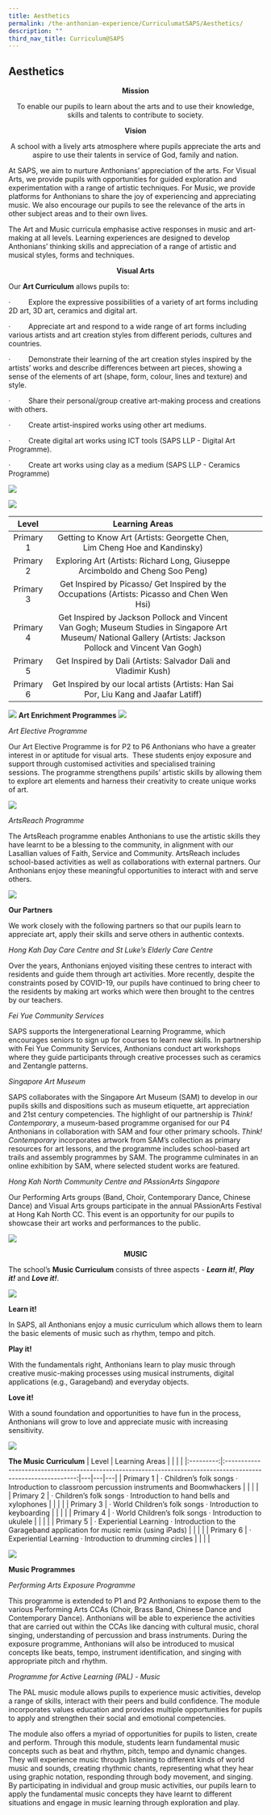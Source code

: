 ```yaml
---
title: Aesthetics
permalink: /the-anthonian-experience/CurriculumatSAPS/Aesthetics/
description: ""
third_nav_title: Curriculum@SAPS
---
```

## Aesthetics 

**<center>Mission</center>**

<center>To enable our pupils to learn about the arts and to use their knowledge, skills and talents to contribute to society.</center>

**<center>Vision</center>**

<center>A school with a lively arts atmosphere where pupils appreciate the arts and aspire to use their talents in service of God, family and nation.</center>

At SAPS, we aim to nurture Anthonians’ appreciation of the arts. For Visual Arts, we provide pupils with opportunities for guided exploration and experimentation with a range of artistic techniques. For Music, we provide platforms for Anthonians to share the joy of experiencing and appreciating music. We also encourage our pupils to see the relevance of the arts in other subject areas and to their own lives.

The Art and Music curricula emphasise active responses in music and art-making at all levels. Learning experiences are designed to develop Anthonians’ thinking skills and appreciation of a range of artistic and musical styles, forms and techniques.

**<center>Visual Arts</center>**

Our **Art Curriculum** allows pupils to:

·         Explore the expressive possibilities of a variety of art forms including 2D art, 3D art, ceramics and digital art.

·         Appreciate art and respond to a wide range of art forms including various artists and art creation styles from different periods, cultures and countries. 

·         Demonstrate their learning of the art creation styles inspired by the artists’ works and describe differences between art pieces, showing a sense of the elements of art (shape, form, colour, lines and texture) and style.

·         Share their personal/group creative art-making process and creations with others.

·         Create artist-inspired works using other art mediums.

·         Create digital art works using ICT tools (SAPS LLP - Digital Art Programme).

·         Create art works using clay as a medium (SAPS LLP - Ceramics Programme)

![](/images/image%20(2).jpg)

![](/images/image%20(3).jpg)

|   Level   |                                                                         Learning Areas                                                                         |   |   |   |
|:---------:|:--------------------------------------------------------------------------------------------------------------------------------------------------------------:|---|---|---|
| Primary 1 | Getting to Know Art (Artists: Georgette Chen, Lim Cheng Hoe and Kandinsky)                                                                                     |   |   |   |
| Primary 2 | Exploring Art (Artists: Richard Long, Giuseppe Arcimboldo and Cheng Soo Peng)                                                                                  |   |   |   |
| Primary 3 | Get Inspired by Picasso/ Get Inspired by the Occupations (Artists: Picasso and Chen Wen Hsi)                                                                   |   |   |   |
| Primary 4 | Get Inspired by Jackson Pollock and Vincent Van Gogh; Museum Studies in Singapore Art Museum/ National Gallery (Artists: Jackson Pollock and Vincent Van Gogh) |   |   |   |
| Primary 5 | Get Inspired by Dali (Artists: Salvador Dali and Vladimir Kush)                                                                                                |   |   |   |
| Primary 6 | Get Inspired by our local artists (Artists: Han Sai Por, Liu Kang and Jaafar Latiff)                                                                           |   |   |   |

![](/images/visualart.png)
**Art Enrichment Programmes**
![](/images/image%20(3).png)

_Art Elective Programme_

Our Art Elective Programme is for P2 to P6 Anthonians who have a greater interest in or aptitude for visual arts.  These students enjoy exposure and support through customised activities and specialised training sessions. The programme strengthens pupils’ artistic skills by allowing them to explore art elements and harness their creativity to create unique works of art.

![](/images/image%20(5).png)

_ArtsReach Programme_

The ArtsReach programme enables Anthonians to use the artistic skills they have learnt to be a blessing to the community, in alignment with our Lasallian values of Faith, Service and Community. ArtsReach includes school-based activities as well as collaborations with external partners. Our Anthonians enjoy these meaningful opportunities to interact with and serve others.

![](/images/image%20(1).png)

**Our Partners**

We work closely with the following partners so that our pupils learn to appreciate art, apply their skills and serve others in authentic contexts.

_Hong Kah Day Care Centre and St Luke’s Elderly Care Centre_

Over the years, Anthonians enjoyed visiting these centres to interact with residents and guide them through art activities. More recently, despite the constraints posed by COVID-19, our pupils have continued to bring cheer to the residents by making art works which were then brought to the centres by our teachers.  

_Fei Yue Community Services_

SAPS supports the Intergenerational Learning Programme, which encourages seniors to sign up for courses to learn new skills. In partnership with Fei Yue Community Services, Anthonians conduct art workshops where they guide participants through creative processes such as ceramics and Zentangle patterns.

_Singapore Art Museum_

SAPS collaborates with the Singapore Art Museum (SAM) to develop in our pupils skills and dispositions such as museum etiquette, art appreciation and 21st century competencies. The highlight of our partnership is _Think! Contemporary_, a museum-based programme organised for our P4 Anthonians in collaboration with SAM and four other primary schools. _Think! Contemporary_ incorporates artwork from SAM’s collection as primary resources for art lessons, and the programme includes school-based art trails and assembly programmes by SAM. The programme culminates in an online exhibition by SAM, where selected student works are featured.

_Hong Kah North Community Centre and PAssionArts Singapore_

Our Performing Arts groups (Band, Choir, Contemporary Dance, Chinese Dance) and Visual Arts groups participate in the annual PAssionArts Festival at Hong Kah North CC. This event is an opportunity for our pupils to showcase their art works and performances to the public.

![](/images/image.jpg)

**<center>MUSIC</center>**

The school’s **Music Curriculum** consists of three aspects - **_Learn it!_**, **_Play it!_** and **_Love it!_**.

![](/images/Music%20Art%2021.jpeg)

**Learn it!**

In SAPS, all Anthonians enjoy a music curriculum which allows them to learn the basic elements of music such as rhythm, tempo and pitch.

**Play it!**

With the fundamentals right, Anthonians learn to play music through creative music-making processes using musical instruments, digital applications (e.g., Garageband) and everyday objects.

**Love it!**

With a sound foundation and opportunities to have fun in the process, Anthonians will grow to love and appreciate music with increasing sensitivity.

![](/images/musicart2.jpg)

**The Music Curriculum**
|   Level   |                                                 Learning Areas                                                 |   |   |   |
|:---------:|:--------------------------------------------------------------------------------------------------------------:|---|---|---|
| Primary 1 | ·       Children’s folk songs ·       Introduction to classroom percussion instruments and Boomwhackers        |   |   |   |
| Primary 2 | ·       Children’s folk songs ·       Introduction to hand bells and xylophones                                |   |   |   |
| Primary 3 | ·       World Children’s folk songs ·       Introduction to keyboarding                                        |   |   |   |
| Primary 4 | ·       World Children’s folk songs ·       Introduction to ukulele                                            |   |   |   |
| Primary 5 | ·       Experiential Learning ·       Introduction to the Garageband application for music remix (using iPads) |   |   |   |
| Primary 6 | ·       Experiential Learning ·       Introduction to drumming circles                                         |   |   |   |

![](/images/Music%20Art%2026.jpeg)

**Music Programmes**

_Performing Arts Exposure Programme_

This programme is extended to P1 and P2 Anthonians to expose them to the various Performing Arts CCAs (Choir, Brass Band, Chinese Dance and Contemporary Dance). Anthonians will be able to experience the activities that are carried out within the CCAs like dancing with cultural music, choral singing, understanding of percussion and brass instruments. During the exposure programme, Anthonians will also be introduced to musical concepts like beats, tempo, instrument identification, and singing with appropriate pitch and rhythm.

_Programme for Active Learning (PAL) - Music_

The PAL music module allows pupils to experience music activities, develop a range of skills, interact with their peers and build confidence. The module incorporates values education and provides multiple opportunities for pupils to apply and strengthen their social and emotional competencies.

The module also offers a myriad of opportunities for pupils to listen, create and perform. Through this module, students learn fundamental music concepts such as beat and rhythm, pitch, tempo and dynamic changes. They will experience music through listening to different kinds of world music and sounds, creating rhythmic chants, representing what they hear using graphic notation, responding through body movement, and singing. By participating in individual and group music activities, our pupils learn to apply the fundamental music concepts they have learnt to different situations and engage in music learning through exploration and play.